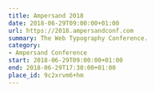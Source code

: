 ```yaml
---
title: Ampersand 2018
date: 2018-06-29T09:00:00+01:00
url: https://2018.ampersandconf.com
summary: The Web Typography Conference.
category:
- Ampersand Conference
start: 2018-06-29T09:00:00+01:00
end: 2018-06-29T17:30:00+01:00
place_id: 9c2xrvm6+hm
---
```

